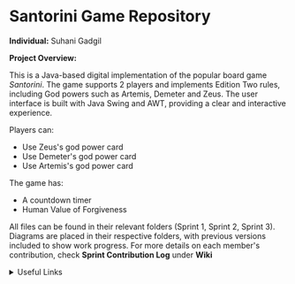 # Santorini Game Repository
**Individual:** Suhani Gadgil

**Project Overview:**

This is a Java-based digital implementation of the popular board game _Santorini_. The game supports 2 players and implements Edition Two rules, including God powers such as Artemis, Demeter and Zeus. The user interface is built with Java Swing and AWT, providing a clear and interactive experience.

Players can:
- Use Zeus's god power card
- Use Demeter's god power card
- Use Artemis's god power card

The game has:
- A countdown timer
- Human Value of Forgiveness

All files can be found in their relevant folders (Sprint 1, Sprint 2, Sprint 3).
Diagrams are placed in their respective folders, with previous versions included to show work progress.
For more details on each member's contribution, check **Sprint Contribution Log** under **Wiki**

<details><summary>Useful Links</summary>

Git: [GitLab Repo](https://git.infotech.monash.edu/FIT3077/fit3077-s1-2025/assignment-groups/CL_Tuesday04pm_Team050/project)

Trello: [Project Management Board](https://trello.com/invite/b/67cfc992bc30c8f7ad47f22f/ATTI26350c19ade64ce503f12d4f662f0a109270721D/software-eng-group)

Sprint 1 Documentation: [Google Doc](https://docs.google.com/document/d/1ueivzpzC8rv-LfbchjPxMD_FFXVgMueliBv5vXmAHCY/edit?usp=sharing)

Sprint 2 Documentation: [Google Doc](https://docs.google.com/document/d/1olCLQfuHbGg0xbHAjaQB6Hh7fWdD9QJukTCYbWisKos/edit?usp=sharing)

<<<<<<< HEAD
Sprint 3 Documenation: [Google Doc](https://docs.google.com/document/d/1tTxSqcCiSWwPwBrOVAvymn38XLr6dcGLGA0RlZ3ZbAA/edit?usp=sharing) 
=======
Sprint 3 Documentation: [Google Doc](https://docs.google.com/document/d/1tTxSqcCiSWwPwBrOVAvymn38XLr6dcGLGA0RlZ3ZbAA/edit?usp=sharing)
>>>>>>> d1035ad7a1e5a691a00cec4bbd0fabb970f5dc5a

Figma: [Lo-fi Prototype](https://www.figma.com/files/team/1483710207216269383/project/353727945/Team-project?fuid=1343728688670418892)
</details>
